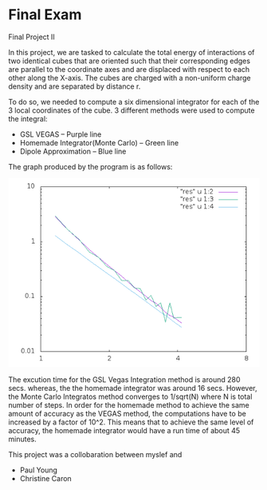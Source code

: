 # Final Exam

Final Project II

In this project, we are tasked to calculate the total energy of interactions of two identical cubes that are oriented such that their corresponding edges are parallel to the coordinate axes and are displaced with respect to each other along the X-axis. The cubes are charged with a non-uniform charge density and are separated by distance r. 

To do so, we needed to compute a six dimensional integrator for each of the 3 local coordinates of the cube. 3 different methods were used to compute the integral:

* GSL VEGAS – Purple line
* Homemade Integrator(Monte Carlo) – Green line
* Dipole Approximation – Blue line

The graph produced by the program is as follows:

![Cube model](cubes.png "Integral of Cubes")

The excution time for the GSL Vegas Integration method is around 280 secs. whereas, the the homemade integrator was around 16 secs. However, the Monte Carlo Integratos method converges to 1/sqrt(N) where N is total number of steps. In order for the homemade method to achieve the same amount of accuracy as the VEGAS method, the computations have to be increased by a factor of 10^2. This means that to achieve the same level of accuracy, the homemade integrator would have a run time of about 45 minutes.

This project was a collobaration between myslef and

* Paul Young
* Christine Caron


